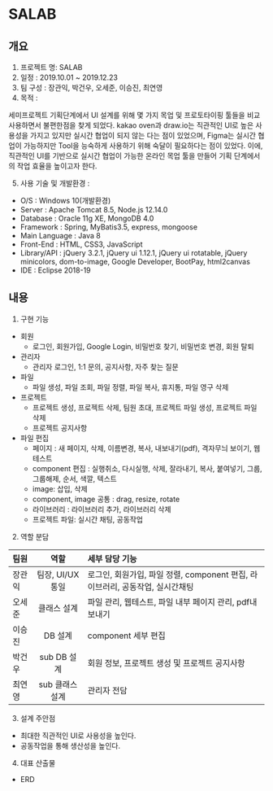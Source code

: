 # SALAB

## 개요
1. 프로젝트 명: SALAB
2. 일정 : 2019.10.01 ~ 2019.12.23
3. 팀 구성 : 장관익, 박건우, 오세준, 이승진, 최연영
4. 목적 : 

  세미프로젝트 기획단계에서 UI 설계를 위해 몇 가지 목업 및 프로토타이핑 툴들을 비교 사용하면서 불편한점을 찾게 되었다. 
kakao oven과 draw.io는 직관적인 UI로 높은 사용성을 가지고 있지만 실시간 협업이 되지 않는 다는 점이 있었으며, Figma는 실시간 협업이 가능하지만
Tool을 능숙하게 사용하기 위해 숙달이 필요하다는 점이 있었다. 이에, 직관적인 UI를 기반으로 실시간 협업이 가능한 온라인 목업 툴을 만들어
기획 단계에서의 작업 효율을 높이고자 한다.


5. 사용 기술 및 개발환경 :
  + O/S : Windows 10(개발환경)
  + Server : Apache Tomcat 8.5, Node.js 12.14.0
  + Database : Oracle 11g XE, MongoDB 4.0
  + Framework : Spring, MyBatis3.5, express, mongoose
  + Main Language : Java 8
  + Front-End : HTML, CSS3, JavaScript
  + Library/API : jQuery 3.2.1, jQuery ui 1.12.1, jQuery ui rotatable, jQuery minicolors, dom-to-image, Google Developer, BootPay, html2canvas
  + IDE : Eclipse 2018-19

## 내용
1.  구현 기능
  + 회원
    * 로그인, 회원가입, Google Login, 비밀번호 찾기, 비밀번호 변경, 회원 탈퇴
  + 관리자
    * 관리자 로그인, 1:1 문의, 공지사항, 자주 찾는 질문
  + 파일
    * 파일 생성, 파일 조회, 파일 정렬, 파일 복사, 휴지통, 파일 영구 삭제
  + 프로젝트
    * 프로젝트 생성, 프로젝트 삭제, 팀원 초대, 프로젝트 파일 생성, 프로젝트 파일 삭제
    * 프로젝트 공지사항
  + 파일 편집
    * 페이지 : 새 페이지, 삭제, 이름변경, 복사, 내보내기(pdf), 격자무늬 보이기, 웹테스트
    * component 편집 : 실행취소, 다시실행, 삭제, 잘라내기, 복사, 붙여넣기, 그룹, 그룹해제, 순서, 색깔, 텍스트
    * image: 삽입, 삭제
    * component, image 공통 : drag, resize, rotate
    * 라이브러리 : 라이브러리 추가, 라이브러리 삭제
    * 프로젝트 파일: 실시간 채팅, 공동작업

2.  역할 분담

| 팀원 | 역할 | 세부 담당 기능 | 
| :------------ | :-----------: | :------------------- | 
| 장관익 | 팀장, UI/UX 통일 | 로그인, 회원가입, 파일 정렬, component 편집, 라이브러리, 공동작업, 실시간채팅 | 
| 오세준 | 클래스 설계 | 파일 관리, 웹테스트, 파일 내부 페이지 관리, pdf내보내기 | 
| 이승진 | DB 설계 | component 세부 편집 |
| 박건우 | sub DB 설계 | 회원 정보, 프로젝트 생성 및 프로젝트 공지사항 |
| 최연영 | sub 클래스 설계 | 관리자 전담 |

3.  설계 주안점
  + 최대한 직관적인 UI로 사용성을 높인다.
  + 공동작업을 통해 생산성을 높인다.
  
4.  대표 산출물
  + ERD

